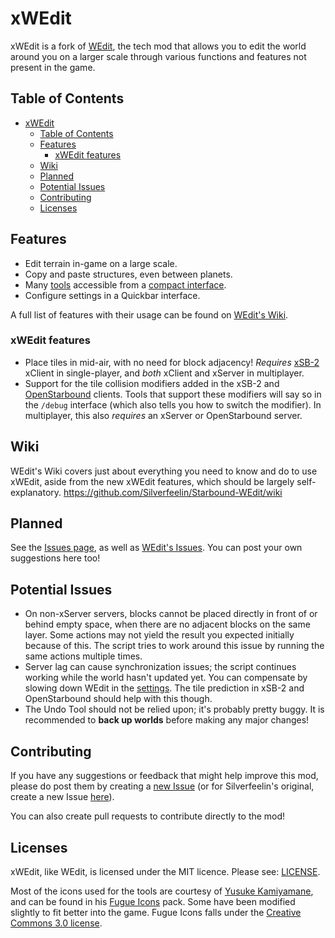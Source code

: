 # xWEdit

xWEdit is a fork of [WEdit](https://github.com/Silverfeelin/Starbound-WEdit), the tech mod that allows you to edit the world around you on a larger scale through various functions and features not present in the game.

## Table of Contents

- [xWEdit](#xwedit)
  - [Table of Contents](#table-of-contents)
  - [Features](#features)
    - [xWEdit features](#xwedit-features)
  - [Wiki](#wiki)
  - [Planned](#planned)
  - [Potential Issues](#potential-issues)
  - [Contributing](#contributing)
  - [Licenses](#licenses)

## Features

* Edit terrain in-game on a large scale.
* Copy and paste structures, even between planets.
* Many [tools](https://github.com/Silverfeelin/Starbound-WEdit/wiki/Features) accessible from a [compact interface](https://github.com/Silverfeelin/Starbound-WEdit/wiki/Compact-Interface).
* Configure settings in a Quickbar interface.

A full list of features with their usage can be found on [WEdit's Wiki](https://github.com/Silverfeelin/Starbound-WEdit/wiki).

### xWEdit features

* Place tiles in mid-air, with no need for block adjacency! *Requires* [xSB-2](https://github.com/FezzedOne/xSB-2) xClient in single-player, and *both* xClient and xServer in multiplayer.
* Support for the tile collision modifiers added in the xSB-2 and [OpenStarbound](https://github.com/OpenStarbound/OpenStarbound) clients. Tools that support these modifiers will say so in the `/debug` interface (which also tells you how to switch the modifier). In multiplayer, this also *requires* an xServer or OpenStarbound server.

## Wiki

WEdit's Wiki covers just about everything you need to know and do to use xWEdit, aside from the new xWEdit features, which should be largely self-explanatory.
https://github.com/Silverfeelin/Starbound-WEdit/wiki

## Planned

See the [Issues page](https://github.com/FezzedOne/xWEdit/labels/enhancement), as well as [WEdit's Issues](https://github.com/Silverfeelin/Starbound-WEdit/labels/enhancement). You can post your own suggestions here too!

## Potential Issues

* On non-xServer servers, blocks cannot be placed directly in front of or behind empty space, when there are no adjacent blocks on the same layer. Some actions may not yield the result you expected initially because of this. The script tries to work around this issue by running the same actions multiple times.
* Server lag can cause synchronization issues; the script continues working while the world hasn't updated yet. You can compensate by slowing down WEdit in the [settings](https://github.com/Silverfeelin/Starbound-WEdit/wiki/Settings-Interface). The tile prediction in xSB-2 and OpenStarbound should help with this though.
* The Undo Tool should not be relied upon; it's probably pretty buggy. It is recommended to **back up worlds** before making any major changes!

## Contributing

If you have any suggestions or feedback that might help improve this mod, please do post them by creating a [new Issue](https://github.com/FezzedOne/xWEdit/issues/new) (or for Silverfeelin's original, create a new Issue [here](https://github.com/Silverfeelin/Starbound-WEdit/issues/new)).

You can also create pull requests to contribute directly to the mod!

## Licenses

xWEdit, like WEdit, is licensed under the MIT licence. Please see: [LICENSE](https://github.com/Silverfeelin/Starbound-WEdit/blob/master/LICENSE).


Most of the icons used for the tools are courtesy of [Yusuke Kamiyamane](http://p.yusukekamiyamane.com/about/), and can be found in his [Fugue Icons](http://p.yusukekamiyamane.com/) pack. Some have been modified slightly to fit better into the game.
Fugue Icons falls under the [Creative Commons 3.0 license](http://creativecommons.org/licenses/by/3.0/).
